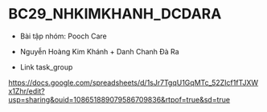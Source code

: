 # BC29_NHKIMKHANH_DCDARA

 - Bài tập nhóm: Pooch Care
 
 - Nguyễn Hoàng Kim Khánh + Danh Chanh Đà Ra

 - Link task_group

https://docs.google.com/spreadsheets/d/1sJr7TgqU1GqMTc_52ZIcf1fTJXWx1Zhr/edit?usp=sharing&ouid=108651889079586709836&rtpof=true&sd=true